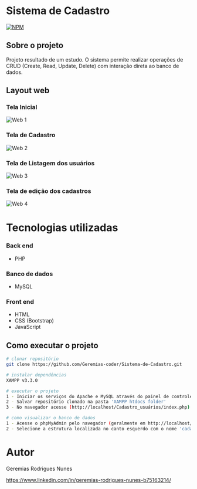 # Sistema de Cadastro 
[![NPM](https://img.shields.io/npm/l/react)](https://github.com/Geremias-coder/Sistema-de-Cadastro/blob/main/LICENSE) 



## Sobre o projeto

Projeto resultado de um estudo. O sistema permite realizar operações de CRUD (Create, Read, Update, Delete) com interação direta ao banco de dados.

## Layout web

### Tela Inicial
![Web 1](https://github.com/Geremias-coder/assets/blob/main/Layout_cadastro_usuario/web-1.png)

### Tela de Cadastro
![Web 2](https://github.com/Geremias-coder/assets/blob/main/Layout_cadastro_usuario/web-2.png)

### Tela de Listagem dos usuários
![Web 3](https://github.com/Geremias-coder/assets/blob/main/Layout_cadastro_usuario/web-3.png)

### Tela de edição dos cadastros 
![Web 4](https://github.com/Geremias-coder/assets/blob/main/Layout_cadastro_usuario/web-4.png)

# Tecnologias utilizadas
### Back end
- PHP
### Banco de dados
- MySQL
### Front end
- HTML
- CSS (Bootstrap)
- JavaScript
  
## Como executar o projeto
 
```bash
# clonar repositório
git clone https://github.com/Geremias-coder/Sistema-de-Cadastro.git

# instalar dependências
XAMPP v3.3.0

# executar o projeto
1 - Iniciar os serviços do Apache e MySQL através do painel de controle do XAMPP
2 - Salvar repositório clonado na pasta 'XAMPP htdocs folder'
3 - No navegador acesse (http://localhost/Cadastro_usuários/index.php)

# como visualizar o banco de dados
1 - Acesse o phpMyAdmin pelo navegador (geralmente em http://localhost/phpmyadmin/index.php?route=/server/databases).
2 - Selecione a estrutura localizada no canto esquerdo com o nome 'cadastro' e dentro da estura selecione a tabela 'usuários'.
```

# Autor

Geremias Rodrigues Nunes

https://www.linkedin.com/in/geremias-rodrigues-nunes-b75163214/

